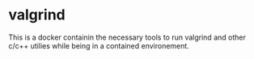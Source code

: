 # valgrind
This is a docker containin the necessary tools to run valgrind and other c/c++ utilies while being in a contained environement.
